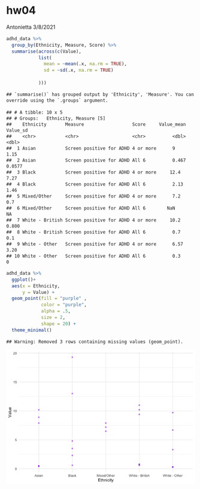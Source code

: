 hw04
================
Antonietta
3/8/2021

``` r
adhd_data %>%
  group_by(Ethnicity, Measure, Score) %>%
  summarise(across(c(Value),
            list(
              mean = ~mean(.x, na.rm = TRUE),
              sd = ~sd(.x, na.rm = TRUE)
              
            )))
```

    ## `summarise()` has grouped output by 'Ethnicity', 'Measure'. You can override using the `.groups` argument.

    ## # A tibble: 10 x 5
    ## # Groups:   Ethnicity, Measure [5]
    ##    Ethnicity       Measure                  Score     Value_mean Value_sd
    ##    <chr>           <chr>                    <chr>          <dbl>    <dbl>
    ##  1 Asian           Screen positive for ADHD 4 or more      9       1.15  
    ##  2 Asian           Screen positive for ADHD All 6          0.467   0.0577
    ##  3 Black           Screen positive for ADHD 4 or more     12.4     7.27  
    ##  4 Black           Screen positive for ADHD All 6          2.13    1.46  
    ##  5 Mixed/Other     Screen positive for ADHD 4 or more      7.2     0.7   
    ##  6 Mixed/Other     Screen positive for ADHD All 6        NaN      NA     
    ##  7 White - British Screen positive for ADHD 4 or more     10.2     0.800 
    ##  8 White - British Screen positive for ADHD All 6          0.7     0.1   
    ##  9 White - Other   Screen positive for ADHD 4 or more      6.57    3.20  
    ## 10 White - Other   Screen positive for ADHD All 6          0.3     0

``` r
adhd_data %>%
  ggplot()+
  aes(x = Ethnicity,
      y = Value) +
  geom_point(fill = "purple" , 
             color = "purple", 
             alpha = .5,
             size = 2,
             shape = 20) +
  theme_minimal()
```

    ## Warning: Removed 3 rows containing missing values (geom_point).

![](hw04_files/figure-gfm/practicing%20plots-1.png)<!-- -->

